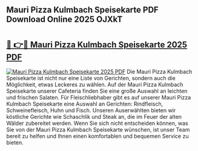 ## Mauri Pizza Kulmbach Speisekarte PDF Download Online 2025 OJXkT

# <h2><a href="http://gc8tp2o.nevu.top/?p=Mauri+Pizza+Kulmbach+Speisekarte">🔗 👉🔴 Mauri Pizza Kulmbach Speisekarte 2025 PDF</a></h2>

[![Mauri Pizza Kulmbach Speisekarte 2025 PDF](https://i.imgur.com/dBaPXMq.png)](http://gc8tp2o.nevu.top/?p=Mauri+Pizza+Kulmbach+Speisekarte)
Die Mauri Pizza Kulmbach Speisekarte ist nicht nur eine Liste von Gerichten, sondern auch die Möglichkeit, etwas Leckeres zu wählen. Auf der Mauri Pizza Kulmbach Speisekarte unserer Cafeteria finden Sie eine große Auswahl an leichten und frischen Salaten. Für Fleischliebhaber gibt es auf unserer Mauri Pizza Kulmbach Speisekarte eine Auswahl an Gerichten: Rindfleisch, Schweinefleisch, Huhn und Fisch. Unseren Auserwählten bieten wir köstliche Gerichte wie Schaschlik und Steak an, die im Feuer der alten Wälder zubereitet werden. Wenn Sie sich nicht entscheiden können, was Sie von der Mauri Pizza Kulmbach Speisekarte wünschen, ist unser Team bereit zu helfen und Ihnen einen komfortablen und bequemen Service zu bieten.
